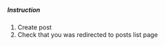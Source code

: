 <h5>Instruction</h5>
<ol>
	<li>Create post</li>
	<li>Check that you was redirected to posts list page</li>
</ol>
